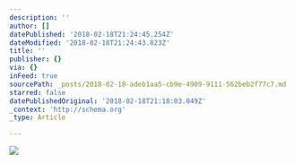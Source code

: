 ```yaml
---
description: ''
author: []
datePublished: '2018-02-18T21:24:45.254Z'
dateModified: '2018-02-18T21:24:43.823Z'
title: ''
publisher: {}
via: {}
inFeed: true
sourcePath: _posts/2018-02-18-adeb1aa5-cb9e-4909-9111-562beb2f77c7.md
starred: false
datePublishedOriginal: '2018-02-18T21:18:03.049Z'
_context: 'http://schema.org'
_type: Article

---
```

![](https://the-grid-user-content.s3-us-west-2.amazonaws.com/784404c8-b9ec-44bf-bbc2-e401529077af.jpg)